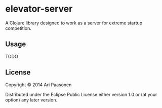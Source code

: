 # elevator-server

A Clojure library designed to work as a server for extreme startup competition.

## Usage

TODO

## License

Copyright © 2014 Ari Paasonen

Distributed under the Eclipse Public License either version 1.0 or (at
your option) any later version.
